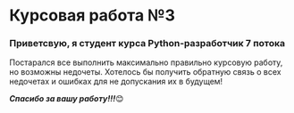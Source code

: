 # Курсовая работа №3

### Приветсвую, я студент курса Python-разработчик 7 потока
Постарался все выполнить максимально правильно курсовую работу, 
но возможны недочеты. Хотелось бы получить обратную
связь о всех недочетах и ошибках для не допускания их в будущем!

***Спасибо за вашу работу!!!***:blush:
